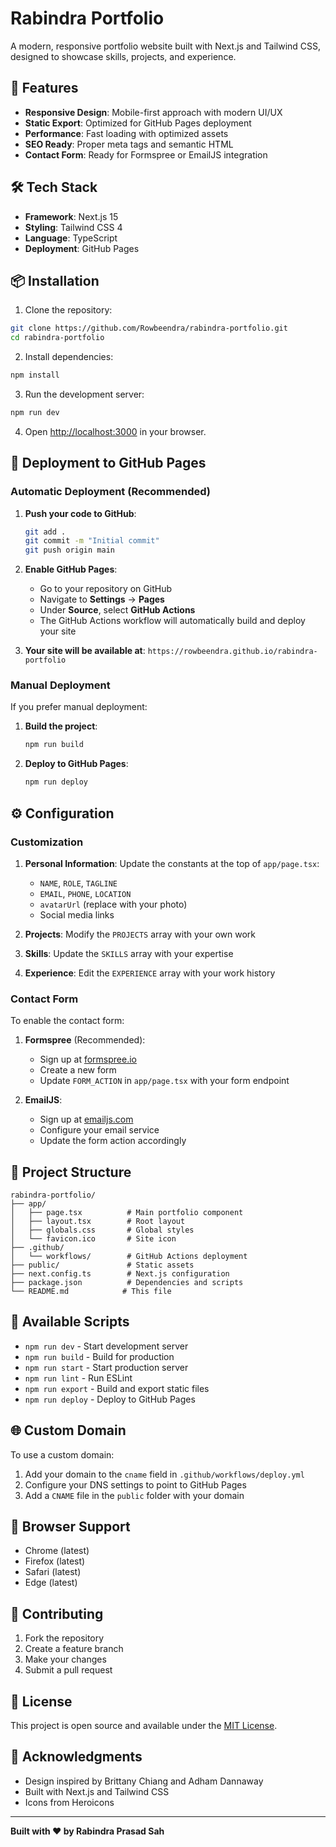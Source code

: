 # Rabindra Portfolio

A modern, responsive portfolio website built with Next.js and Tailwind CSS, designed to showcase skills, projects, and experience.

## 🚀 Features

- **Responsive Design**: Mobile-first approach with modern UI/UX
- **Static Export**: Optimized for GitHub Pages deployment
- **Performance**: Fast loading with optimized assets
- **SEO Ready**: Proper meta tags and semantic HTML
- **Contact Form**: Ready for Formspree or EmailJS integration

## 🛠️ Tech Stack

- **Framework**: Next.js 15
- **Styling**: Tailwind CSS 4
- **Language**: TypeScript
- **Deployment**: GitHub Pages

## 📦 Installation

1. Clone the repository:
```bash
git clone https://github.com/Rowbeendra/rabindra-portfolio.git
cd rabindra-portfolio
```

2. Install dependencies:
```bash
npm install
```

3. Run the development server:
```bash
npm run dev
```

4. Open [http://localhost:3000](http://localhost:3000) in your browser.

## 🚀 Deployment to GitHub Pages

### Automatic Deployment (Recommended)

1. **Push your code to GitHub**:
   ```bash
   git add .
   git commit -m "Initial commit"
   git push origin main
   ```

2. **Enable GitHub Pages**:
   - Go to your repository on GitHub
   - Navigate to **Settings** → **Pages**
   - Under **Source**, select **GitHub Actions**
   - The GitHub Actions workflow will automatically build and deploy your site

3. **Your site will be available at**:
   `https://rowbeendra.github.io/rabindra-portfolio`

### Manual Deployment

If you prefer manual deployment:

1. **Build the project**:
   ```bash
   npm run build
   ```

2. **Deploy to GitHub Pages**:
   ```bash
   npm run deploy
   ```

## ⚙️ Configuration

### Customization

1. **Personal Information**: Update the constants at the top of `app/page.tsx`:
   - `NAME`, `ROLE`, `TAGLINE`
   - `EMAIL`, `PHONE`, `LOCATION`
   - `avatarUrl` (replace with your photo)
   - Social media links

2. **Projects**: Modify the `PROJECTS` array with your own work

3. **Skills**: Update the `SKILLS` array with your expertise

4. **Experience**: Edit the `EXPERIENCE` array with your work history

### Contact Form

To enable the contact form:

1. **Formspree** (Recommended):
   - Sign up at [formspree.io](https://formspree.io)
   - Create a new form
   - Update `FORM_ACTION` in `app/page.tsx` with your form endpoint

2. **EmailJS**:
   - Sign up at [emailjs.com](https://emailjs.com)
   - Configure your email service
   - Update the form action accordingly

## 📁 Project Structure

```
rabindra-portfolio/
├── app/
│   ├── page.tsx          # Main portfolio component
│   ├── layout.tsx        # Root layout
│   ├── globals.css       # Global styles
│   └── favicon.ico       # Site icon
├── .github/
│   └── workflows/        # GitHub Actions deployment
├── public/               # Static assets
├── next.config.ts        # Next.js configuration
├── package.json          # Dependencies and scripts
└── README.md            # This file
```

## 🔧 Available Scripts

- `npm run dev` - Start development server
- `npm run build` - Build for production
- `npm run start` - Start production server
- `npm run lint` - Run ESLint
- `npm run export` - Build and export static files
- `npm run deploy` - Deploy to GitHub Pages

## 🌐 Custom Domain

To use a custom domain:

1. Add your domain to the `cname` field in `.github/workflows/deploy.yml`
2. Configure your DNS settings to point to GitHub Pages
3. Add a `CNAME` file in the `public` folder with your domain

## 📱 Browser Support

- Chrome (latest)
- Firefox (latest)
- Safari (latest)
- Edge (latest)

## 🤝 Contributing

1. Fork the repository
2. Create a feature branch
3. Make your changes
4. Submit a pull request

## 📄 License

This project is open source and available under the [MIT License](LICENSE).

## 🙏 Acknowledgments

- Design inspired by Brittany Chiang and Adham Dannaway
- Built with Next.js and Tailwind CSS
- Icons from Heroicons

---

**Built with ❤️ by Rabindra Prasad Sah**
